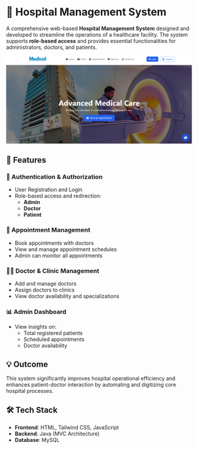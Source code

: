 # 🏥 Hospital Management System

A comprehensive web-based **Hospital Management System** designed and developed to streamline the operations of a healthcare facility. The system supports **role-based access** and provides essential functionalities for administrators, doctors, and patients.

![Image Alt](https://github.com/Charith-01/Hospital-Management-System/blob/c1d726aa5bf55588fdc512119af2786d2007e32a/Screenshot%202025-06-24%20104855.png)

## 🚀 Features

### 🔐 Authentication & Authorization
- User Registration and Login
- Role-based access and redirection:
  - **Admin**
  - **Doctor**
  - **Patient**

### 📅 Appointment Management
- Book appointments with doctors
- View and manage appointment schedules
- Admin can monitor all appointments

### 🧑‍⚕️ Doctor & Clinic Management
- Add and manage doctors
- Assign doctors to clinics
- View doctor availability and specializations

### 📊 Admin Dashboard
- View insights on:
  - Total registered patients
  - Scheduled appointments
  - Doctor availability

## 💡 Outcome
This system significantly improves hospital operational efficiency and enhances patient-doctor interaction by automating and digitizing core hospital processes.

## 🛠️ Tech Stack
- **Frontend**: HTML, Tailwind CSS, JavaScript
- **Backend**: Java (MVC Architecture)
- **Database**: MySQL
